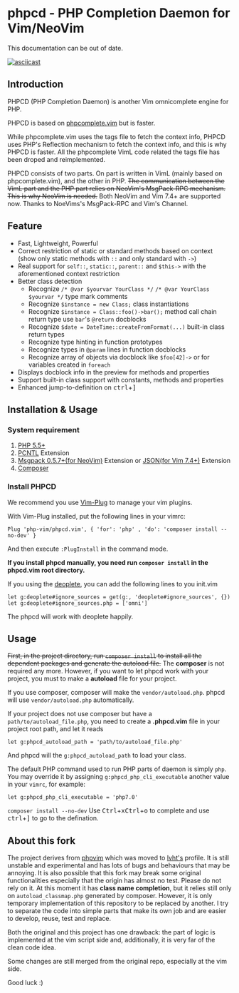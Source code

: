 # phpcd - PHP Completion Daemon for Vim/NeoVim

This documentation can be out of date.

[![asciicast](https://asciinema.org/a/4dzyyjymrguylqt21igxlhhqx.png)](https://asciinema.org/a/4dzyyjymrguylqt21igxlhhqx)

## Introduction
PHPCD (PHP Completion Daemon) is another Vim omnicomplete engine for PHP.

PHPCD is based on [phpcomplete.vim](https://github.com/shawncplus/phpcomplete.vim) but is faster.

While phpcomplete.vim uses the tags file to fetch the context info, PHPCD uses PHP's Reflection mechanism to fetch the context info, and this is why PHPCD is faster. All the phpcomplete VimL code related the tags file has been droped and reimplemented.

PHPCD consists of two parts. On part is written in VimL (mainly based on phpcomplete.vim), and the other in PHP. ~~The communication between the VimL part and the PHP part relies on NeoVim's MsgPack-RPC mechanism. This is why NeoVim is needed.~~ Both NeoVim and Vim 7.4+ are supported now. Thanks to NoeVims's MsgPack-RPC and Vim's Channel.

##  Feature
 * Fast, Lightweight, Powerful
 * Correct restriction of static or standard methods based on context (show only static methods with `::` and only standard with `->`)
 * Real support for `self::`, `static::`, `parent::` and `$this->` with the aforementioned context restriction
 * Better class detection
     - Recognize `/* @var $yourvar YourClass */` `/* @var YourClass $yourvar */` type mark comments
     - Recognize `$instance = new Class;` class instantiations
     - Recognize `$instance = Class::foo()->bar();` method call chain return type use `bar`'s `@return` docblocks
     - Recognize `$date = DateTime::createFromFormat(...)` built-in class return types
     - Recognize type hinting in function prototypes
     - Recognize types in `@param` lines in function docblocks
     - Recognize array of objects via docblock like `$foo[42]->` or for variables created in `foreach`
 * Displays docblock info in the preview for methods and properties
 * Support built-in class support with constants, methods and properties
 * Enhanced jump-to-definition on <kbd>ctrl</kbd>+<kbd>]</kbd>

## Installation & Usage

### System requirement

 1. [PHP 5.5+](http://php.net/)
 2. [PCNTL](http://php.net/manual/en/book.pcntl.php) Extension
 3. [Msgpack 0.5.7+(for NeoVim)](https://github.com/msgpack/msgpack-php) Extension or [JSON(for Vim 7.4+)](http://php.net/manual/en/intro.json.php) Extension
 4. [Composer](https://getcomposer.org/)


### Install PHPCD

We recommend you use [Vim-Plug](https://github.com/junegunn/vim-plug/blob/master/README.md) to manage your vim plugins.

With Vim-Plug installed, put the following lines in your vimrc:

```
Plug 'php-vim/phpcd.vim', { 'for': 'php' , 'do': 'composer install --no-dev' }
```

And then execute `:PlugInstall` in the command mode.

**If you install phpcd manually, you need run `composer install` in the phpcd.vim root directory.**

If you using the [deoplete](https://github.com/Shougo/deoplete.nvim), you can add the following lines to you init.vim

```viml
let g:deoplete#ignore_sources = get(g:, 'deoplete#ignore_sources', {})
let g:deoplete#ignore_sources.php = ['omni']
```
The phpcd will work with deoplete happily.

## Usage

~~First, in the project directory, run `composer install` to install all the dependent packages and generate the autoload file.~~
The **composer** is not required any more. However, if you want to let phpcd work with your project, you must to make a **autoload** file for your project.

If you use composer, composer will make the `vendor/autoload.php`. phpcd will use `vendor/autoload.php` automatically.

If your project does not use composer but have a `path/to/autoload_file.php`, you need to create a **.phpcd.vim** file in your project root path, and let it reads
```viml
let g:phpcd_autoload_path = 'path/to/autoload_file.php'
```
And phpcd will the `g:phpcd_autoload_path` to load your class.

The default PHP command used to run PHP parts of daemon is simply `php`. You may override it by assigning `g:phpcd_php_cli_executable` another value in your `vimrc`, for example:
```
let g:phpcd_php_cli_executable = 'php7.0'
```

`composer install --no-dev`
Use <kbd>Ctrl</kbd>+<kbd>x</kbd><kbd>Ctrl</kbd>+<kbd>o</kbd> to complete and use <kbd>ctrl</kbd>+<kbd>]</kbd> to go to the defination.

## About this fork
The project derives from [phpvim](https://github.com/php-vim/phpcd.vim) which was moved to [lvht's](https://github.com/lvht/phpcd.vim) profile. It is still unstable and experimental and has lots of bugs and behaviours that may be annoying. It is also possible that this fork may break some original functionalities especially that the origin has almost no test. Please do not rely on it. At this moment it has **class name completion**, but it relies still only on `autoload_classmap.php` generated by composer. However, it is only temporary implementation of this repository to be replaced by another. I try to separate the code into simple parts that make its own job and are easier to develop, reuse, test and replace.

Both the original and this project has one drawback: the part of logic is implemented at the vim script side and, additionally, it is very far of the clean code idea.

Some changes are still merged from the original repo, especially at the vim side.

Good luck :)
